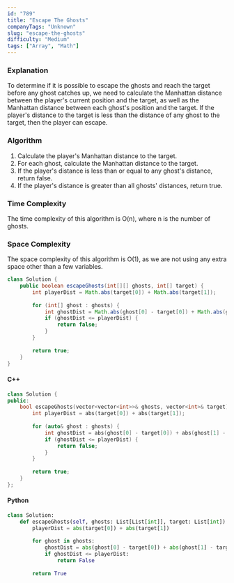 ```yaml
---
id: "789"
title: "Escape The Ghosts"
companyTags: "Unknown"
slug: "escape-the-ghosts"
difficulty: "Medium"
tags: ["Array", "Math"]
---
```


### Explanation
To determine if it is possible to escape the ghosts and reach the target before any ghost catches up, we need to calculate the Manhattan distance between the player's current position and the target, as well as the Manhattan distance between each ghost's position and the target. If the player's distance to the target is less than the distance of any ghost to the target, then the player can escape.

### Algorithm
1. Calculate the player's Manhattan distance to the target.
2. For each ghost, calculate the Manhattan distance to the target.
3. If the player's distance is less than or equal to any ghost's distance, return false.
4. If the player's distance is greater than all ghosts' distances, return true.

### Time Complexity
The time complexity of this algorithm is O(n), where n is the number of ghosts.

### Space Complexity
The space complexity of this algorithm is O(1), as we are not using any extra space other than a few variables.

```java
class Solution {
    public boolean escapeGhosts(int[][] ghosts, int[] target) {
        int playerDist = Math.abs(target[0]) + Math.abs(target[1]);
        
        for (int[] ghost : ghosts) {
            int ghostDist = Math.abs(ghost[0] - target[0]) + Math.abs(ghost[1] - target[1]);
            if (ghostDist <= playerDist) {
                return false;
            }
        }
        
        return true;
    }
}
```

#### C++
```cpp
class Solution {
public:
    bool escapeGhosts(vector<vector<int>>& ghosts, vector<int>& target) {
        int playerDist = abs(target[0]) + abs(target[1]);
        
        for (auto& ghost : ghosts) {
            int ghostDist = abs(ghost[0] - target[0]) + abs(ghost[1] - target[1]);
            if (ghostDist <= playerDist) {
                return false;
            }
        }
        
        return true;
    }
};
```

#### Python
```python
class Solution:
    def escapeGhosts(self, ghosts: List[List[int]], target: List[int]) -> bool:
        playerDist = abs(target[0]) + abs(target[1])
        
        for ghost in ghosts:
            ghostDist = abs(ghost[0] - target[0]) + abs(ghost[1] - target[1])
            if ghostDist <= playerDist:
                return False
        
        return True
```